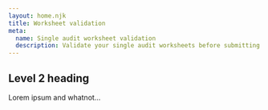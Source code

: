 ```yaml
---
layout: home.njk
title: Worksheet validation
meta:
  name: Single audit worksheet validation
  description: Validate your single audit worksheets before submitting them to the FAC.
---
```


## Level 2 heading

Lorem ipsum and whatnot…
